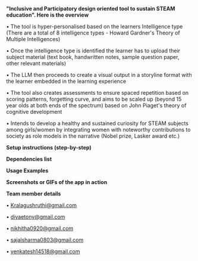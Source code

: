 **"Inclusive and Participatory design oriented tool to sustain STEAM education".  Here is the overview**

•	The tool is hyper-personalised based on the learners Intelligence type (There are a total of 8 intelligence types - Howard Gardner's Theory of Multiple Intelligences)

•	Once the intelligence type is identified the learner has to upload their subject material (text book, handwritten notes, sample question paper, other relevant materials)

•	The LLM then proceeds to create a visual output in a storyline format with the learner embedded in the learning experience

•	The tool also creates assessments to ensure spaced repetition based on scoring patterns, forgetting curve, and aims to be scaled up (beyond 15 year olds at both ends of the spectrum) based on John Piaget's theory of cognitive development

•	Intends to develop a healthy and sustained curiosity for STEAM subjects among girls/women by integrating women with noteworthy contributions to society as role models in the narrative (Nobel prize, Lasker award etc.)


**Setup instructions (step-by-step)**


**Dependencies list**


**Usage Examples**


**Screenshots or GIFs of the app in action**


**Team member details**

•	Kralagushruthi@gmail.com

•	diyaetony@gmail.com

•	nikhitha0920@gmail.com

•	sajalsharma0803@gmail.com

•	venkatesh14518@gmail.com
